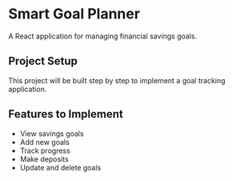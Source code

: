 # Smart Goal Planner

A React application for managing financial savings goals.

## Project Setup

This project will be built step by step to implement a goal tracking application.

## Features to Implement

- View savings goals
- Add new goals
- Track progress
- Make deposits
- Update and delete goals